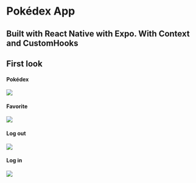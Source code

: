 # Pokédex App #

## Built with React Native with Expo. With Context and CustomHooks ##

## First look ##
#### Pokédex
<img src="assets/pokedex1.jpg">

#### Favorite
<img src="assets/pokedex3.jpg">

#### Log out
<img src="assets/pokedex2.jpg">

#### Log in
<img src="assets/pokedex4.jpg">